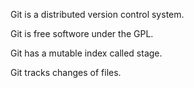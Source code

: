 Git is a distributed version control system.

Git is free softwore under the GPL.

Git has a mutable index called stage.

Git tracks changes of files.
